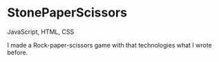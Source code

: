 # StonePaperScissors
JavaScript, HTML, CSS

I made a Rock-paper-scissors game with that technologies what I wrote before.
